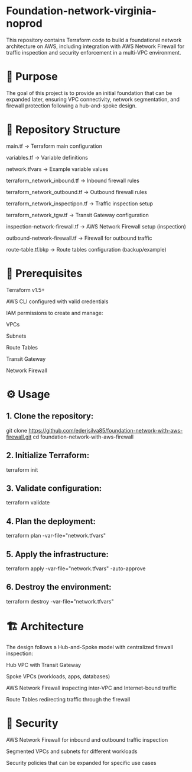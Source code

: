 # Foundation-network-virginia-noprod

This repository contains Terraform code to build a foundational network architecture on AWS, including integration with AWS Network Firewall for traffic inspection and security enforcement in a multi-VPC environment.

# 📌 Purpose

The goal of this project is to provide an initial foundation that can be expanded later, ensuring VPC connectivity, network segmentation, and firewall protection following a hub-and-spoke design.

# 📂 Repository Structure

main.tf → Terraform main configuration

variables.tf → Variable definitions

network.tfvars → Example variable values

terraform_network_inbound.tf → Inbound firewall rules

terraform_network_outbound.tf → Outbound firewall rules

terraform_network_inspectipon.tf → Traffic inspection setup

terraform_network_tgw.tf → Transit Gateway configuration

inspection-network-firewall.tf → AWS Network Firewall setup (inspection)

outbound-network-firewall.tf → Firewall for outbound traffic

route-table.tf.bkp → Route tables configuration (backup/example)

# 🚀 Prerequisites

Terraform
 v1.5+

AWS CLI configured with valid credentials

IAM permissions to create and manage:

  VPCs
  
  Subnets
  
  Route Tables
  
  Transit Gateway
  
  Network Firewall

  # ⚙️ Usage

  ## 1. Clone the repository:

  git clone https://github.com/ederjsilva85/foundation-network-with-aws-firewall.git
cd foundation-network-with-aws-firewall

## 2. Initialize Terraform:

terraform init

## 3. Validate configuration:

terraform validate

## 4. Plan the deployment:

terraform plan -var-file="network.tfvars"

## 5. Apply the infrastructure:

terraform apply -var-file="network.tfvars" -auto-approve

## 6. Destroy the environment:

terraform destroy -var-file="network.tfvars"

# 🏗️ Architecture

The design follows a Hub-and-Spoke model with centralized firewall inspection:

Hub VPC with Transit Gateway

Spoke VPCs (workloads, apps, databases)

AWS Network Firewall inspecting inter-VPC and Internet-bound traffic

Route Tables redirecting traffic through the firewall


# 🔐 Security

AWS Network Firewall for inbound and outbound traffic inspection

Segmented VPCs and subnets for different workloads

Security policies that can be expanded for specific use cases








